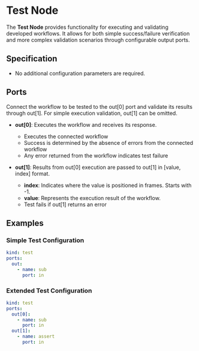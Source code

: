 # Test Node

The **Test Node** provides functionality for executing and validating developed workflows. It allows for both simple success/failure verification and more complex validation scenarios through configurable output ports.

## Specification

- No additional configuration parameters are required.

## Ports

Connect the workflow to be tested to the out[0] port and validate its results through out[1]. For simple execution validation, out[1] can be omitted.

- **out[0]**: Executes the workflow and receives its response.
  - Executes the connected workflow
  - Success is determined by the absence of errors from the connected workflow
  - Any error returned from the workflow indicates test failure

- **out[1]**: Results from out[0] execution are passed to out[1] in [value, index] format.
  - **index**: Indicates where the value is positioned in frames. Starts with -1.
  - **value**: Represents the execution result of the workflow.
  - Test fails if out[1] returns an error

## Examples

### Simple Test Configuration
```yaml
kind: test
ports:
  out:
    - name: sub
      port: in
```

### Extended Test Configuration
```yaml
kind: test
ports:
  out[0]:
    - name: sub
      port: in
  out[1]:
    - name: assert
      port: in
```